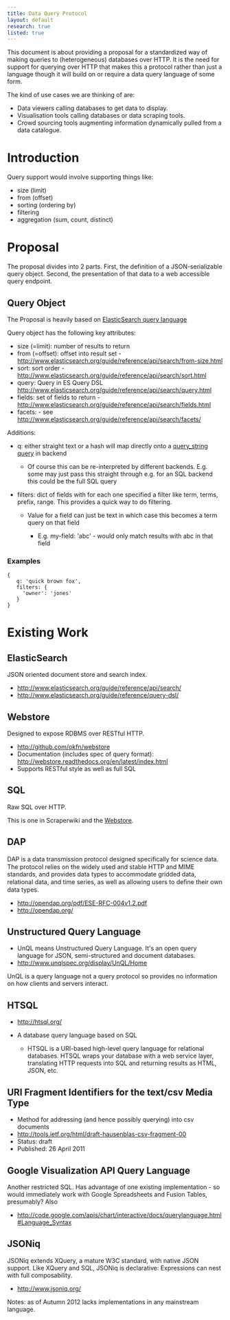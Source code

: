 ```yaml
---
title: Data Query Protocol
layout: default
research: true
listed: true
---
```


This document is about providing a proposal for a standardized way of
making queries to (heterogeneous) databases over HTTP. It is the need
for support for querying over HTTP that makes this a protocol rather
than just a language though it will build on or require a data query
language of some form.

The kind of use cases we are thinking of are:

-   Data viewers calling databases to get data to display.
-   Visualisation tools calling databases or data scraping tools.
-   Crowd sourcing tools augmenting information dynamically pulled from
    a data catalogue.

Introduction
============

Query support would involve supporting things like:

-   size (limit)
-   from (offset)
-   sorting (ordering by)
-   filtering
-   aggregation (sum, count, distinct)

Proposal
========

The proposal divides into 2 parts. First, the definition of a
JSON-serializable query object. Second, the presentation of that data to
a web accessible query endpoint.

Query Object
------------

The Proposal is heavily based on [ElasticSearch query
language](http://www.elasticsearch.org/guide/reference/api/search/)

Query object has the following key attributes:

-   size (=limit): number of results to return
-   from (=offset): offset into result set
    -<http://www.elasticsearch.org/guide/reference/api/search/from-size.html>
-   sort: sort order
    -<http://www.elasticsearch.org/guide/reference/api/search/sort.html>
-   query: Query in ES Query DSL
    <http://www.elasticsearch.org/guide/reference/api/search/query.html>
-   fields: set of fields to return
    -<http://www.elasticsearch.org/guide/reference/api/search/fields.html>
-   facets: - see
    <http://www.elasticsearch.org/guide/reference/api/search/facets/>

Additions:

-   q: either straight text or a hash will map directly onto a
    [query\_string
    query](<http://www.elasticsearch.org/guide/reference/query-dsl/query-string-query.html>)
    in backend

    -   Of course this can be re-interpreted by different backends. E.g.
        some may just pass this straight through e.g. for an SQL backend
        this could be the full SQL query

-   filters: dict of fields with for each one specified a filter like
    term, terms, prefix, range. This provides a quick way to do
    filtering.

    -   Value for a field can just be text in which case this becomes a
        term query on that field

        -   E.g. my-field: 'abc' - would only match results with abc in
            that field

### Examples

    {
       q: 'quick brown fox',
       filters: {
         'owner': 'jones'
       }
    }

Existing Work
=============

ElasticSearch
-------------

JSON oriented document store and search index.

-   <http://www.elasticsearch.org/guide/reference/api/search/>
-   <http://www.elasticsearch.org/guide/reference/query-dsl/>

Webstore
--------

Designed to expose RDBMS over RESTful HTTP.

-   <http://github.com/okfn/webstore>
-   Documentation (includes spec of query format):
    <http://webstore.readthedocs.org/en/latest/index.html>
-   Supports RESTful style as well as full SQL

SQL
---

Raw SQL over HTTP.

This is one in Scraperwiki and the
[Webstore](http://github.com/okfn/webstore).

DAP
---

DAP is a data transmission protocol designed speciﬁcally for science
data. The protocol relies on the widely used and stable HTTP and MIME
standards, and provides data types to accommodate gridded data,
relational data, and time series, as well as allowing users to deﬁne
their own data types.

-   <http://opendap.org/pdf/ESE-RFC-004v1.2.pdf>
-   <http://opendap.org/>

Unstructured Query Language
---------------------------

-   UnQL means Unstructured Query Language. It's an open query language
    for JSON, semi-structured and document databases.
-   <http://www.unqlspec.org/display/UnQL/Home>

UnQL is a query language not a query protocol so provides no information
on how clients and servers interact.

HTSQL
-----

-   <http://htsql.org/>
-   A database query language based on SQL

    -   HTSQL is a URI-based high-level query language for relational
        databases. HTSQL wraps your database with a web service layer,
        translating HTTP requests into SQL and returning results as
        HTML, JSON, etc.

URI Fragment Identifiers for the text/csv Media Type
----------------------------------------------------

-   Method for addressing (and hence possibly querying) into csv
    documents
-   <http://tools.ietf.org/html/draft-hausenblas-csv-fragment-00>
-   Status: draft
-   Published: 26 April 2011

Google Visualization API Query Language
---------------------------------------

Another restricted SQL. Has advantage of one existing implementation -
so would immediately work with Google Spreadsheets and Fusion Tables,
presumably? Also

-   <http://code.google.com/apis/chart/interactive/docs/querylanguage.html#Language_Syntax>

JSONiq
------

JSONiq extends XQuery, a mature W3C standard, with native JSON support.
Like XQuery and SQL, JSONiq is declarative: Expressions can nest with
full composability.

-   <http://www.jsoniq.org/>

Notes: as of Autumn 2012 lacks implementations in any mainstream
language.
